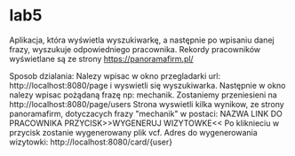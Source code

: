 # lab5
Aplikacja, która wyświetla wyszukiwarkę, a następnie po wpisaniu danej frazy, wyszukuje odpowiedniego pracownika.
Rekordy pracowników wyświetlane są ze strony https://panoramafirm.pl/

Sposob dzialania:
Nalezy wpisac w okno przegladarki url: http://localhost:8080/page i wyswietli się wyszukiwarka.
Następnie w okno nalezy wpisac pożądaną frazę np: mechanik.
Zostaniemy przeniesieni na http://localhost:8080/page/users
Strona wyswietli kilka wynikow, ze strony panoramafirm, dotyczacych frazy "mechanik" w postaci:
NAZWA
LINK DO PRACOWNIKA
PRZYCISK>>WYGENERUJ WIZYTOWKE<<
Po kliknieciu w przycisk zostanie wygenerowany plik vcf. 
Adres do wygenerowania wizytowki: http://localhost:8080/card/{user}

